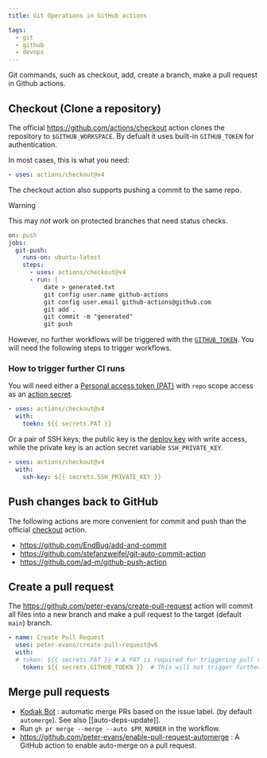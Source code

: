 ```yaml
---
title: Git Operations in GitHub actions

tags:
  - git
  - github
  - devops
---
```


Git commands, such as checkout, add, create a branch, make a pull request in Github actions.

## Checkout (Clone a repository)

The official https://github.com/actions/checkout action clones the repository to `$GITHUB_WORKSPACE`. By defualt it uses built-in `GITHUB_TOKEN` for authentication.

In most cases, this is what you need:

```yaml
- uses: actions/checkout@v4
```

The checkout action also supports pushing a commit to the same repo.

> [!warning]
> This may *not* work on protected branches that need status checks.

```yaml
on: push
jobs:
  git-push:
    runs-on: ubuntu-latest
    steps:
      - uses: actions/checkout@v4
      - run: |
          date > generated.txt
          git config user.name github-actions
          git config user.email github-actions@github.com
          git add .
          git commit -m "generated"
          git push
```

However, no further workflows will be triggered with the [`GITHUB_TOKEN`](https://docs.github.com/en/actions/security-guides/automatic-token-authentication). You will need the following steps to trigger workflows.

### How to trigger further CI runs

You will need either a [Personal access token (PAT)](https://docs.github.com/en/authentication/keeping-your-account-and-data-secure/creating-a-personal-access-token) with `repo` scope access as an [action secret](https://docs.github.com/en/actions/security-guides/encrypted-secrets).

```yaml
- uses: actions/checkout@v4
  with:
	toekn: ${{ secrets.PAT }}
```

Or a pair of SSH keys; the public key is the [deploy key](https://docs.github.com/en/developers/overview/managing-deploy-keys) with write access, while the private key is an action secret variable `SSH_PRIVATE_KEY`.

```yaml
- uses: actions/checkout@v4
  with:
	ssh-key: ${{ secrets.SSH_PRIVATE_KEY }}
```

## Push changes back to GitHub

The following actions are more convenient for commit and push than the official [checkout](https://github.com/actions/checkout) action.

- https://github.com/EndBug/add-and-commit
- https://github.com/stefanzweifel/git-auto-commit-action
- https://github.com/ad-m/github-push-action

## Create a pull request

The https://github.com/peter-evans/create-pull-request action will commit all files into a new branch and make a pull request to the target (default `main`) branch.

```yaml
- name: Create Pull Request
  uses: peter-evans/create-pull-request@v6
  with:
  # token: ${{ secrets.PAT }} # A PAT is required for triggering pull request workflows
    token: ${{ secrets.GITHUB_TOEKN }}  # This will not trigger further workflows
```

## Merge pull requests

+ [Kodiak Bot](https://kodiakhq.com/) : automatic merge PRs based on the issue label. (by default `automerge`). See also [[auto-deps-update]].
+ Run `gh pr merge --merge --auto $PR_NUMBER` in the workflow.
+ https://github.com/peter-evans/enable-pull-request-automerge : A GitHub action to enable auto-merge on a pull request.
